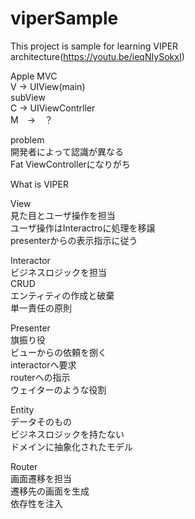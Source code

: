 # viperSample
This project is sample for learning VIPER architecture(https://youtu.be/ieqNIySokxI)

Apple MVC<br>
V → UIView(main)<br>
    subView<br>
C → UIViewContrller<br>
M　→　？<br>

problem<br>
開発者によって認識が異なる<br>
Fat ViewControllerになりがち<br>

What is VIPER<br>

View<br>
見た目とユーザ操作を担当<br>
ユーザ操作はInteractroに処理を移譲<br>
presenterからの表示指示に従う<br>

Interactor<br>
ビジネスロジックを担当<br>
CRUD<br>
エンティティの作成と破棄<br>
単一責任の原則<br>

Presenter<br>
旗振り役<br>
ビューからの依頼を捌く<br>
interactorへ要求<br>
routerへの指示<br>
ウェイターのような役割<br>

Entity<br>
データそのもの<br>
ビジネスロジックを持たない<br>
ドメインに抽象化されたモデル<br>

Router<br>
画面遷移を担当<br>
遷移先の画面を生成<br>
依存性を注入<br>
